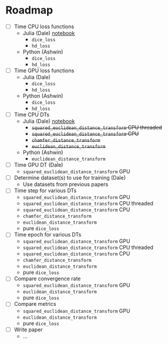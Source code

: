 # Roadmap
- [ ] Time CPU loss functions
  * Julia (Dale) [notebook](https://github.com/Dale-Black/project-distance-transforms/blob/master/julia/timing/pluto_notebooks/loss_functions.jl)
	* `dice_loss`
	* `hd_loss`
  * Python (Ashwin)
	* `dice_loss`
	* `hd_loss`
- [ ] Time GPU loss functions
  * Julia (Dale)
	* `dice_loss`
	* `hd_loss`
  * Python (Ashwin)
	* `dice_loss`
	* `hd_loss`
- [ ] Time CPU DTs
  * Julia (Dale) [notebook](https://github.com/Dale-Black/project-distance-transforms/blob/master/julia/timing/pluto_notebooks/cpu_dt.jl)
	* ~~`squared_euclidean_distance_transform` CPU threaded~~
	* ~~`squared_euclidean_distance_transform` CPU~~
	* ~~`chamfer_distance_transform`~~
	* ~~`euclidean_distance_transform`~~
  * Python (Ashwin)
	* `euclidean_distance_transform`
- [ ] Time GPU DT (Dale)
	-  `squared_euclidean_distance_transform` GPU
- [ ] Determine dataset(s) to use for training (Dale)
	* Use datasets from previous papers
- [ ] Time step for various DTs
	* `squared_euclidean_distance_transform` GPU
	* `squared_euclidean_distance_transform` CPU threaded
	* `squared_euclidean_distance_transform` CPU
	* `chamfer_distance_transform`
	* `euclidean_distance_transform`
	* pure `dice_loss`
- [ ] Time epoch for various DTs
	* `squared_euclidean_distance_transform` GPU
	* `squared_euclidean_distance_transform` CPU threaded
	* `squared_euclidean_distance_transform` CPU
	* `chamfer_distance_transform`
	* `euclidean_distance_transform`
	* pure `dice_loss`
- [ ] Compare convergence rate
	* `squared_euclidean_distance_transform` GPU
	* `euclidean_distance_transform`
	* pure `dice_loss`
- [ ] Compare metrics
	* `squared_euclidean_distance_transform` GPU
	* `euclidean_distance_transform`
	* pure `dice_loss`
- [ ] Write paper
  * ...
